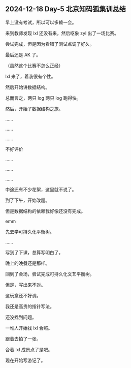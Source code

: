 ## 2024-12-18 Day-5 北京知码狐集训总结

早上没有考试，所以可以多赖一会。

来到教师发现 lxl 还没有来，然后呕象 zyl 出了一场比赛。

尝试完成，但是因为看错了测试点调了好久。

最后还是 AK 了。

（虽然这个比赛不怎么正经）

lxl 来了，着装很有个性。

然后开始讲数据结构。

总而言之，两只 log 两只 log 跑得快。

然后，开始了数据结构之旅。

……

……

……

不好评价

……

……

……

中途还有不少花絮，这里就不说了。

到了下午，开始改题。

但是数据结构的依赖我好像还没有完成。

emm

先去学可持久化平衡树。

……

写到了下课，总算写明白了。 

晚上的晚餐还是那样。

回到了会场，尝试完成可持久化文艺平衡树。

但是，写出来不对。

这玩意还不好调。

我还是高贵的指针写法。

还没找到问题。

一堆人开始找 lxl 合照。

跟着去拍了一张。

合着 lxl 成景点了是吧。

现在开始写游记了。
